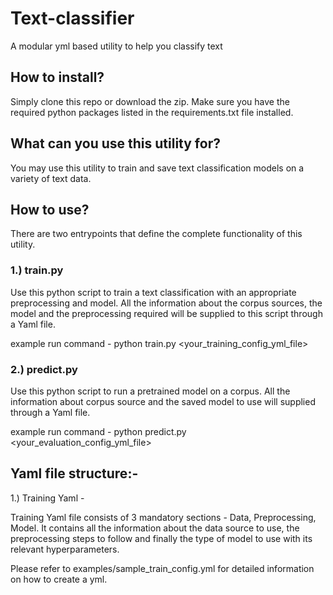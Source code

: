 # Text-classifier
A modular yml based utility to help you classify text

## How to install?
Simply clone this repo or download the zip. Make sure you have the required python packages listed in the requirements.txt file installed.

## What can you use this utility for?
You may use this utility to train and save text classification models on a variety of text data.

## How to use?

There are two entrypoints that define the complete functionality of this utility.

### 1.) train.py

Use this python script to train a text classification with an appropriate preprocessing and model. All the information about the corpus sources, the model and the preprocessing required will be supplied to this script through a Yaml file.

example run command - python train.py <your_training_config_yml_file>



### 2.) predict.py

Use this python script to run a pretrained model on a corpus. All the information about corpus source and the saved model to use will supplied through a Yaml file.

example run command - python predict.py <your_evaluation_config_yml_file>


## Yaml file structure:-

1.) Training Yaml - 

Training Yaml file consists of 3 mandatory sections - Data, Preprocessing, Model. It contains all the information about the data source to use, the preprocessing steps to follow and finally the type of model to use with its relevant hyperparameters.

Please refer to examples/sample_train_config.yml for detailed information on how to create a yml.





